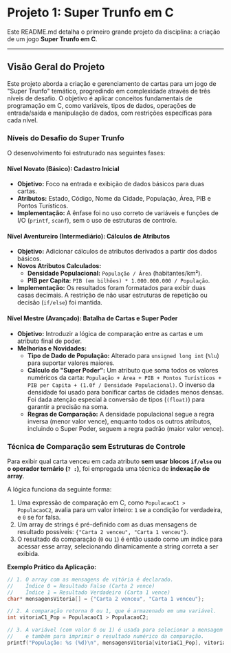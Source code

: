 
# Projeto 1: Super Trunfo em C

Este README.md detalha o primeiro grande projeto da disciplina: a criação de um jogo **Super Trunfo em C**.

---
## Visão Geral do Projeto

Este projeto aborda a criação e gerenciamento de cartas para um jogo de "Super Trunfo" temático, progredindo em complexidade através de três níveis de desafio. O objetivo é aplicar conceitos fundamentais de programação em C, como variáveis, tipos de dados, operações de entrada/saída e manipulação de dados, com restrições específicas para cada nível.

### Níveis do Desafio do Super Trunfo

O desenvolvimento foi estruturado nas seguintes fases:

#### Nível Novato (Básico): Cadastro Inicial

* **Objetivo:** Foco na entrada e exibição de dados básicos para duas cartas.
* **Atributos:** Estado, Código, Nome da Cidade, População, Área, PIB e Pontos Turísticos.
* **Implementação:** A ênfase foi no uso correto de variáveis e funções de I/O (`printf`, `scanf`), sem o uso de estruturas de controle.

#### Nível Aventureiro (Intermediário): Cálculos de Atributos

* **Objetivo:** Adicionar cálculos de atributos derivados a partir dos dados básicos.
* **Novos Atributos Calculados:**
    * **Densidade Populacional:** `População / Área` (habitantes/km²).
    * **PIB per Capita:** `PIB (em bilhões) * 1.000.000.000 / População`.
* **Implementação:** Os resultados foram formatados para exibir duas casas decimais. A restrição de não usar estruturas de repetição ou decisão (`if/else`) foi mantida.

#### Nível Mestre (Avançado): Batalha de Cartas e Super Poder

* **Objetivo:** Introduzir a lógica de comparação entre as cartas e um atributo final de poder.
* **Melhorias e Novidades:**
    * **Tipo de Dado de População:** Alterado para `unsigned long int` (`%lu`) para suportar valores maiores.
    * **Cálculo do "Super Poder":** Um atributo que soma todos os valores numéricos da carta: `População + Área + PIB + Pontos Turísticos + PIB per Capita + (1.0f / Densidade Populacional)`. O inverso da densidade foi usado para bonificar cartas de cidades menos densas. Foi dada atenção especial à conversão de tipos (`(float)`) para garantir a precisão na soma.
    * **Regras de Comparação:** A densidade populacional segue a regra inversa (menor valor vence), enquanto todos os outros atributos, incluindo o Super Poder, seguem a regra padrão (maior valor vence).

### Técnica de Comparação sem Estruturas de Controle

Para exibir qual carta venceu em cada atributo **sem usar blocos `if/else` ou o operador ternário (`? :`)**, foi empregada uma técnica de **indexação de array**.

A lógica funciona da seguinte forma:

1.  Uma expressão de comparação em C, como `PopulacaoC1 > PopulacaoC2`, avalia para um valor inteiro: `1` se a condição for verdadeira, e `0` se for falsa.
2.  Um array de strings é pré-definido com as duas mensagens de resultado possíveis: `{"Carta 2 venceu", "Carta 1 venceu"}`.
3.  O resultado da comparação (`0` ou `1`) é então usado como um índice para acessar esse array, selecionando dinamicamente a string correta a ser exibida.

**Exemplo Prático da Aplicação:**

```c
// 1. O array com as mensagens de vitória é declarado.
//    Índice 0 = Resultado Falso (Carta 2 vence)
//    Índice 1 = Resultado Verdadeiro (Carta 1 vence)
char* mensagensVitoria[] = {"Carta 2 venceu", "Carta 1 venceu"};

// 2. A comparação retorna 0 ou 1, que é armazenado em uma variável.
int vitoriaC1_Pop = PopulacaoC1 > PopulacaoC2;

// 3. A variável (com valor 0 ou 1) é usada para selecionar a mensagem no array
//    e também para imprimir o resultado numérico da comparação.
printf("População: %s (%d)\n", mensagensVitoria[vitoriaC1_Pop], vitoriaC1_Pop);